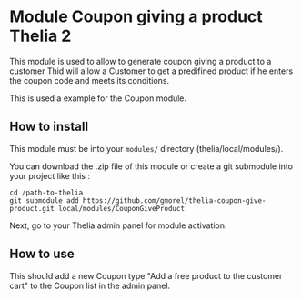 # Module Coupon giving a product Thelia 2

This module is used to allow to generate coupon giving a product to a customer
Thid will allow a Customer to get a predifined product if he enters the coupon code and meets its conditions.

This is used a example for the Coupon module.

## How to install

This module must be into your ```modules/``` directory (thelia/local/modules/).

You can download the .zip file of this module or create a git submodule into your project like this :

```
cd /path-to-thelia
git submodule add https://github.com/gmorel/thelia-coupon-give-product.git local/modules/CouponGiveProduct
```

Next, go to your Thelia admin panel for module activation.

## How to use

This should add a new Coupon type "Add a free product to the customer cart" to the Coupon list in the admin panel.